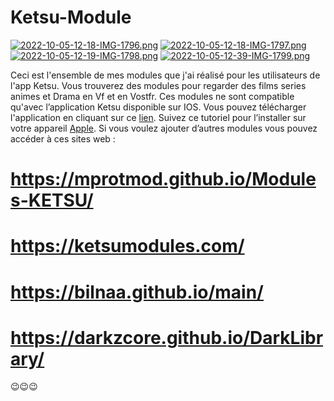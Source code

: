 # Ketsu-Module
[![2022-10-05-12-18-IMG-1796.png](https://i.postimg.cc/VNsVZ7Rb/2022-10-05-12-18-IMG-1796.png)](https://bilnaa.github.io/main/)
[![2022-10-05-12-18-IMG-1797.png](https://i.postimg.cc/YCXCsPH5/2022-10-05-12-18-IMG-1797.png)](https://bilnaa.github.io/main/)
[![2022-10-05-12-19-IMG-1798.png](https://i.postimg.cc/C5M2XcY2/2022-10-05-12-19-IMG-1798.png)](https://bilnaa.github.io/main/)
[![2022-10-05-12-39-IMG-1799.png](https://i.postimg.cc/KYGxxDZn/2022-10-05-12-39-IMG-1799.png)](https://bilnaa.github.io/main/)

Ceci est l'ensemble de mes modules que j'ai réalisé pour les utilisateurs de l'app Ketsu.
Vous trouverez des modules pour regarder des films series animes et Drama en Vf et en Vostfr. Ces modules ne sont compatible qu'avec l’application Ketsu disponible sur IOS. Vous pouvez télécharger l'application en cliquant sur ce [lien](https://ketsu.app/). Suivez ce tutoriel pour l’installer sur votre appareil [Apple](https://youtu.be/dvz6zNP6BUs). Si vous voulez ajouter d’autres modules vous pouvez accéder à ces sites web :

# https://mprotmod.github.io/Modules-KETSU/
# https://ketsumodules.com/
# https://bilnaa.github.io/main/
# https://darkzcore.github.io/DarkLibrary/

😉😉😉
